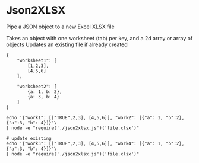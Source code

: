 Json2XLSX
=========

Pipe a JSON object to a new Excel XLSX file

Takes an object with one worksheet (tab) per key, and a 2d array or array of objects
Updates an existing file if already created

````
{
	"worksheet1": [
		[1,2,3],
		[4,5,6]
	],

	"worksheet2": [
		{a: 1, b: 2},
		{a: 3, b: 4}
	]
}
````

````
echo '{"work1": [["TRUE",2,3], [4,5,6]], "work2": [{"a": 1, "b":2},{"a":3, "b": 4}]}'\
| node -e "require('./json2xlsx.js')('file.xlsx')"

# update existing
echo '{"work3": [["TRUE",2,3], [4,5,6]], "work4": [{"a": 1, "b":2},{"a":3, "b": 4}]}'\
| node -e "require('./json2xlsx.js')('file.xlsx')"
````